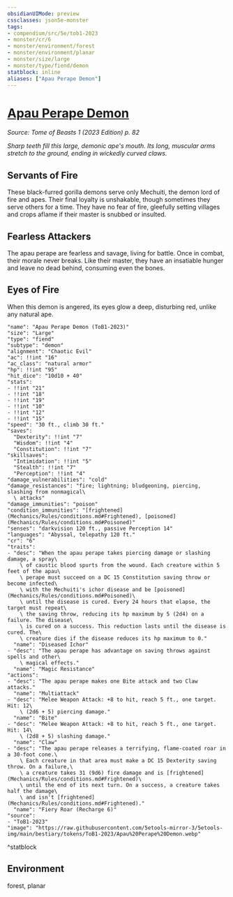 ```yaml
---
obsidianUIMode: preview
cssclasses: json5e-monster
tags:
- compendium/src/5e/tob1-2023
- monster/cr/6
- monster/environment/forest
- monster/environment/planar
- monster/size/large
- monster/type/fiend/demon
statblock: inline
aliases: ["Apau Perape Demon"]
---
```

# [Apau Perape Demon](Mechanics\bestiary\fiend/apau-perape-demon-tob1-2023.md)
*Source: Tome of Beasts 1 (2023 Edition) p. 82*  

*Sharp teeth fill this large, demonic ape's mouth. Its long, muscular arms stretch to the ground, ending in wickedly curved claws.*

## Servants of Fire

These black-furred gorilla demons serve only Mechuiti, the demon lord of fire and apes. Their final loyalty is unshakable, though sometimes they serve others for a time. They have no fear of fire, gleefully setting villages and crops aflame if their master is snubbed or insulted.

## Fearless Attackers

The apau perape are fearless and savage, living for battle. Once in combat, their morale never breaks. Like their master, they have an insatiable hunger and leave no dead behind, consuming even the bones.

## Eyes of Fire

When this demon is angered, its eyes glow a deep, disturbing red, unlike any natural ape.

```statblock
"name": "Apau Perape Demon (ToB1-2023)"
"size": "Large"
"type": "fiend"
"subtype": "demon"
"alignment": "Chaotic Evil"
"ac": !!int "16"
"ac_class": "natural armor"
"hp": !!int "95"
"hit_dice": "10d10 + 40"
"stats":
- !!int "21"
- !!int "18"
- !!int "19"
- !!int "10"
- !!int "12"
- !!int "15"
"speed": "30 ft., climb 30 ft."
"saves":
  "Dexterity": !!int "7"
  "Wisdom": !!int "4"
  "Constitution": !!int "7"
"skillsaves":
  "Intimidation": !!int "5"
  "Stealth": !!int "7"
  "Perception": !!int "4"
"damage_vulnerabilities": "cold"
"damage_resistances": "fire; lightning; bludgeoning, piercing, slashing from nonmagical\
  \ attacks"
"damage_immunities": "poison"
"condition_immunities": "[frightened](Mechanics/Rules/conditions.md#Frightened), [poisoned](Mechanics/Rules/conditions.md#Poisoned)"
"senses": "darkvision 120 ft., passive Perception 14"
"languages": "Abyssal, telepathy 120 ft."
"cr": "6"
"traits":
- "desc": "When the apau perape takes piercing damage or slashing damage, a spray\
    \ of caustic blood spurts from the wound. Each creature within 5 feet of the apau\
    \ perape must succeed on a DC 15 Constitution saving throw or become infected\
    \ with the Mechuiti's ichor disease and be [poisoned](Mechanics/Rules/conditions.md#Poisoned)\
    \ until the disease is cured. Every 24 hours that elapse, the target must repeat\
    \ the saving throw, reducing its hp maximum by 5 (2d4) on a failure. The disease\
    \ is cured on a success. This reduction lasts until the disease is cured. The\
    \ creature dies if the disease reduces its hp maximum to 0."
  "name": "Diseased Ichor"
- "desc": "The apau perape has advantage on saving throws against spells and other\
    \ magical effects."
  "name": "Magic Resistance"
"actions":
- "desc": "The apau perape makes one Bite attack and two Claw attacks."
  "name": "Multiattack"
- "desc": "Melee Weapon Attack: +8 to hit, reach 5 ft., one target. Hit: 12\
    \ (2d6 + 5) piercing damage."
  "name": "Bite"
- "desc": "Melee Weapon Attack: +8 to hit, reach 5 ft., one target. Hit: 14\
    \ (2d8 + 5) slashing damage."
  "name": "Claw"
- "desc": "The apau perape releases a terrifying, flame-coated roar in a 30-foot cone.\
    \ Each creature in that area must make a DC 15 Dexterity saving throw. On a failure,\
    \ a creature takes 31 (9d6) fire damage and is [frightened](Mechanics/Rules/conditions.md#Frightened)\
    \ until the end of its next turn. On a success, a creature takes half the damage\
    \ and isn't [frightened](Mechanics/Rules/conditions.md#Frightened)."
  "name": "Fiery Roar (Recharge 6)"
"source":
- "ToB1-2023"
"image": "https://raw.githubusercontent.com/5etools-mirror-3/5etools-img/main/bestiary/tokens/ToB1-2023/Apau%20Perape%20Demon.webp"
```
^statblock

## Environment

forest, planar